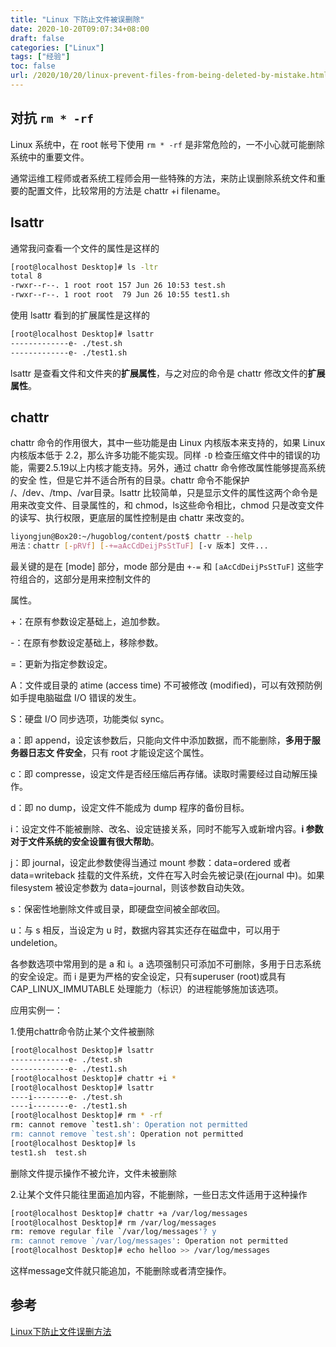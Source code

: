 ```yaml
---
title: "Linux 下防止文件被误删除"
date: 2020-10-20T09:07:34+08:00
draft: false
categories: ["Linux"]
tags: ["经验"]
toc: false
url: /2020/10/20/linux-prevent-files-from-being-deleted-by-mistake.html
---
```


## 对抗 `rm * -rf`

Linux 系统中，在 root 帐号下使用 `rm * -rf` 是非常危险的，一不小心就可能删除系统中的重要文件。

通常运维工程师或者系统工程师会用一些特殊的方法，来防止误删除系统文件和重要的配置文件，比较常用的方法是 chattr +i filename。

## lsattr

通常我问查看一个文件的属性是这样的

```bash
[root@localhost Desktop]# ls -ltr
total 8
-rwxr--r--. 1 root root 157 Jun 26 10:53 test.sh
-rwxr--r--. 1 root root  79 Jun 26 10:55 test1.sh
```

使用 lsattr 看到的扩展属性是这样的

```bash
[root@localhost Desktop]# lsattr
-------------e- ./test.sh
-------------e- ./test1.sh
```

lsattr 是查看文件和文件夹的**扩展属性**，与之对应的命令是 chattr 修改文件的**扩展属性**。

## chattr

chattr 命令的作用很大，其中一些功能是由 Linux 内核版本来支持的，如果 Linux 内核版本低于 2.2，那么许多功能不能实现。同样 `-D` 检查压缩文件中的错误的功能，需要2.5.19以上内核才能支持。另外，通过 chattr 命令修改属性能够提高系统的安全 性，但是它并不适合所有的目录。chattr 命令不能保护 /、/dev、/tmp、/var目录。lsattr 比较简单，只是显示文件的属性这两个命令是用来改变文件、目录属性的，和 chmod，ls这些命令相比，chmod 只是改变文件的读写、执行权限，更底层的属性控制是由 chattr 来改变的。

```bash
liyongjun@Box20:~/hugoblog/content/post$ chattr --help
用法：chattr [-pRVf] [-+=aAcCdDeijPsStTuF] [-v 版本] 文件...
```

最关键的是在 [mode] 部分，mode 部分是由 `+-=` 和 `[aAcCdDeijPsStTuF]` 这些字符组合的，这部分是用来控制文件的

属性。

 +：在原有参数设定基础上，追加参数。

 -：在原有参数设定基础上，移除参数。

=：更新为指定参数设定。

A：文件或目录的 atime (access time) 不可被修改 (modified)，可以有效预防例如手提电脑磁盘 I/O 错误的发生。

S：硬盘 I/O 同步选项，功能类似 sync。

a：即 append，设定该参数后，只能向文件中添加数据，而不能删除，**多用于服务器日志文 件安全**，只有 root 才能设定这个属性。

c：即 compresse，设定文件是否经压缩后再存储。读取时需要经过自动解压操作。

d：即 no dump，设定文件不能成为 dump 程序的备份目标。

i：设定文件不能被删除、改名、设定链接关系，同时不能写入或新增内容。**i 参数对于文件系统的安全设置有很大帮助**。

j：即 journal，设定此参数使得当通过 mount 参数：data=ordered 或者 data=writeback 挂载的文件系统，文件在写入时会先被记录(在journal 中)。如果 filesystem 被设定参数为 data=journal，则该参数自动失效。

s：保密性地删除文件或目录，即硬盘空间被全部收回。

u：与 s 相反，当设定为 u 时，数据内容其实还存在磁盘中，可以用于 undeletion。

各参数选项中常用到的是 a 和 i。a 选项强制只可添加不可删除，多用于日志系统的安全设定。而 i 是更为严格的安全设定，只有superuser (root)或具有 CAP_LINUX_IMMUTABLE 处理能力（标识）的进程能够施加该选项。

应用实例一：

1.使用chattr命令防止某个文件被删除

```bash
[root@localhost Desktop]# lsattr
-------------e- ./test.sh
-------------e- ./test1.sh
[root@localhost Desktop]# chattr +i *
[root@localhost Desktop]# lsattr
----i--------e- ./test.sh
----i--------e- ./test1.sh
[root@localhost Desktop]# rm * -rf
rm: cannot remove `test1.sh': Operation not permitted
rm: cannot remove `test.sh': Operation not permitted
[root@localhost Desktop]# ls
test1.sh  test.sh
```

删除文件提示操作不被允许，文件未被删除

2.让某个文件只能往里面追加内容，不能删除，一些日志文件适用于这种操作

```bash
[root@localhost Desktop]# chattr +a /var/log/messages
[root@localhost Desktop]# rm /var/log/messages
rm: remove regular file `/var/log/messages'? y
rm: cannot remove `/var/log/messages': Operation not permitted
[root@localhost Desktop]# echo helloo >> /var/log/messages
```

这样message文件就只能追加，不能删除或者清空操作。

## 参考

[Linux下防止文件误删方法](https://www.cnblogs.com/pengdonglin137/p/3710789.html)